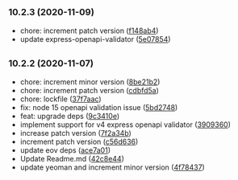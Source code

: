 ## <small>10.2.3 (2020-11-09)</small>

* chore: increment patch version ([f148ab4](https://github.com/cdimascio/generator-express-no-stress/commit/f148ab4))
* update express-openapi-validator ([5e07854](https://github.com/cdimascio/generator-express-no-stress/commit/5e07854))



## <small>10.2.2 (2020-11-07)</small>

* chore: increment minor version ([8be21b2](https://github.com/cdimascio/generator-express-no-stress/commit/8be21b2))
* chore: increment patch version ([cdbfd5a](https://github.com/cdimascio/generator-express-no-stress/commit/cdbfd5a))
* chore: lockfile ([37f7aac](https://github.com/cdimascio/generator-express-no-stress/commit/37f7aac))
* fix: node 15 openapi validation issue ([5bd2748](https://github.com/cdimascio/generator-express-no-stress/commit/5bd2748))
* feat: upgrade deps ([9c3410e](https://github.com/cdimascio/generator-express-no-stress/commit/9c3410e))
* implement support for v4 express openapi validator ([3909360](https://github.com/cdimascio/generator-express-no-stress/commit/3909360))
* increase patch version ([7f2a34b](https://github.com/cdimascio/generator-express-no-stress/commit/7f2a34b))
* increment patch version ([c56d636](https://github.com/cdimascio/generator-express-no-stress/commit/c56d636))
* update eov deps ([ace7a01](https://github.com/cdimascio/generator-express-no-stress/commit/ace7a01))
* Update Readme.md ([42c8e44](https://github.com/cdimascio/generator-express-no-stress/commit/42c8e44))
* update yeoman and increment minor version ([4f78437](https://github.com/cdimascio/generator-express-no-stress/commit/4f78437))




